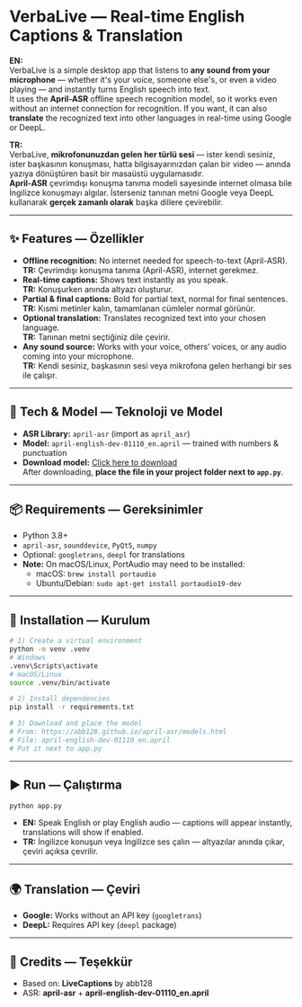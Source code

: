 # VerbaLive — Real-time English Captions & Translation  

**EN:**  
VerbaLive is a simple desktop app that listens to **any sound from your microphone** — whether it's your voice, someone else's, or even a video playing — and instantly turns English speech into text.  
It uses the **April-ASR** offline speech recognition model, so it works even without an internet connection for recognition. If you want, it can also **translate** the recognized text into other languages in real-time using Google or DeepL.  

**TR:**  
VerbaLive, **mikrofonunuzdan gelen her türlü sesi** — ister kendi sesiniz, ister başkasının konuşması, hatta bilgisayarınızdan çalan bir video — anında yazıya dönüştüren basit bir masaüstü uygulamasıdır.  
**April-ASR** çevrimdışı konuşma tanıma modeli sayesinde internet olmasa bile İngilizce konuşmayı algılar. İsterseniz tanınan metni Google veya DeepL kullanarak **gerçek zamanlı olarak** başka dillere çevirebilir.  

---

## ✨ Features — Özellikler  
- **Offline recognition:** No internet needed for speech-to-text (April-ASR).  
  **TR:** Çevrimdışı konuşma tanıma (April-ASR), internet gerekmez.  
- **Real-time captions:** Shows text instantly as you speak.  
  **TR:** Konuşurken anında altyazı oluşturur.  
- **Partial & final captions:** Bold for partial text, normal for final sentences.  
  **TR:** Kısmi metinler kalın, tamamlanan cümleler normal görünür.  
- **Optional translation:** Translates recognized text into your chosen language.  
  **TR:** Tanınan metni seçtiğiniz dile çevirir.  
- **Any sound source:** Works with your voice, others’ voices, or any audio coming into your microphone.  
  **TR:** Kendi sesiniz, başkasının sesi veya mikrofona gelen herhangi bir ses ile çalışır.  

---

## 🧰 Tech & Model — Teknoloji ve Model  
- **ASR Library:** `april-asr` (import as `april_asr`)  
- **Model:** `april-english-dev-01110_en.april` — trained with numbers & punctuation  
- **Download model:** [Click here to download](https://abb128.github.io/april-asr/models.html)  
  After downloading, **place the file in your project folder next to `app.py`**.  

---

## 📦 Requirements — Gereksinimler  
- Python 3.8+  
- `april-asr`, `sounddevice`, `PyQt5`, `numpy`  
- Optional: `googletrans`, `deepl` for translations  
- **Note:** On macOS/Linux, PortAudio may need to be installed:  
  - macOS: `brew install portaudio`  
  - Ubuntu/Debian: `sudo apt-get install portaudio19-dev`  

---

## 🔧 Installation — Kurulum  
```bash
# 1) Create a virtual environment
python -m venv .venv
# Windows
.venv\Scripts\activate
# macOS/Linux
source .venv/bin/activate

# 2) Install dependencies
pip install -r requirements.txt

# 3) Download and place the model
# From: https://abb128.github.io/april-asr/models.html
# File: april-english-dev-01110_en.april
# Put it next to app.py
```

---

## ▶️ Run — Çalıştırma  
```bash
python app.py
```  
- **EN:** Speak English or play English audio — captions will appear instantly, translations will show if enabled.  
- **TR:** İngilizce konuşun veya İngilizce ses çalın — altyazılar anında çıkar, çeviri açıksa çevrilir.  

---

## 🌍 Translation — Çeviri  
- **Google:** Works without an API key (`googletrans`)  
- **DeepL:** Requires API key (`deepl` package)  

---

## 🙏 Credits — Teşekkür  
- Based on: **LiveCaptions** by abb128  
- ASR: **april-asr** + **april-english-dev-01110_en.april**  
